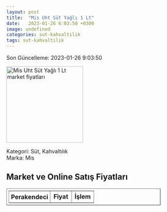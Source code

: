 ```yaml
---
layout: post
title:  "Mis Uht Süt Yağlı 1 Lt"
date:   2023-01-26 6:03:50 +0300
image: undefined
categories: sut-kahvaltilik
tags: sut-kahvaltilik
---
```


Son Güncelleme: 2023-01-26 9:03:50

<img src="undefined" width="200" alt="Mis Uht Süt Yağlı 1 Lt market fiyatları" />

Kategori: Süt, Kahvaltılık
<br />
Marka: Mis

<h2>Market ve Online Satış Fiyatları</h2>

<table border="1" style="padding: 5px;width:80%;">
  <tr>
    <td style="padding: 5px;"><strong>Perakendeci</strong></td>
    <td><strong>Fiyat</strong></td>
    <td><strong>İşlem</strong></td>
  </tr>
  
</table>

